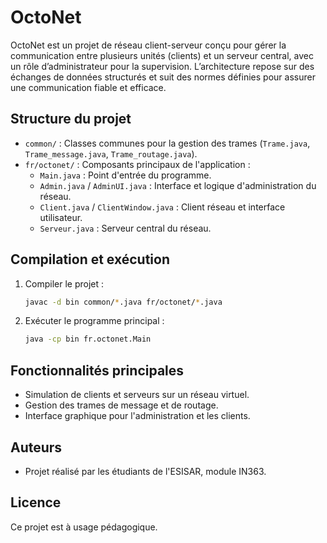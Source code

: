 # OctoNet

OctoNet est un projet de réseau client-serveur conçu pour gérer la communication entre plusieurs unités (clients) et un serveur central, avec un rôle d’administrateur pour la supervision. L’architecture repose sur des échanges de données structurés et suit des normes définies pour assurer une communication fiable et efficace.

## Structure du projet

- `common/` : Classes communes pour la gestion des trames (`Trame.java`, `Trame_message.java`, `Trame_routage.java`).
- `fr/octonet/` : Composants principaux de l'application :
  - `Main.java` : Point d'entrée du programme.
  - `Admin.java` / `AdminUI.java` : Interface et logique d'administration du réseau.
  - `Client.java` / `ClientWindow.java` : Client réseau et interface utilisateur.
  - `Serveur.java` : Serveur central du réseau.

## Compilation et exécution

1. Compiler le projet :
   ```sh
   javac -d bin common/*.java fr/octonet/*.java
   ```
2. Exécuter le programme principal :
   ```sh
   java -cp bin fr.octonet.Main
   ```

## Fonctionnalités principales
- Simulation de clients et serveurs sur un réseau virtuel.
- Gestion des trames de message et de routage.
- Interface graphique pour l'administration et les clients.

## Auteurs
- Projet réalisé par les étudiants de l'ESISAR, module IN363.

## Licence
Ce projet est à usage pédagogique.
